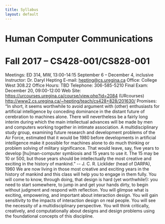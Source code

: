 ```yaml
---
title: Syllabus
layout: default
---
```

# Human Computer Communications
# Fall 2017 – CS428-001/CS828-001
Meetings: ED 314, MW, 13:00-14:15
September 6 – December 4, inclusive
Instructor: Dr. Daryl Hepting
E-mail: hepting@cs.uregina.ca
Office: College West 308.22
Office Hours: TBD
Telephone: 306-585-5210
Final Exam: December 20, 09:00-12:00
Web Site: https://urcourses.uregina.ca/course/view.php?id=2084 (URcourses)
http://www2.cs.uregina.ca/~hepting/teach/cs428+828/201630/
Promises:
“In short, it seems worthwhile to avoid argument with (other) enthusiasts for artificial
intelligence by conceding dominance in the distant future of cerebration to machines
alone. There will nevertheless be a fairly long interim during which the main intellectual
advances will be made by men and computers working together in intimate association. A
multidisciplinary study group, examining future research and development problems of
the Air Force, estimated that it would be 1980 before developments in artificial
intelligence make it possible for machines alone to do much thinking or problem solving
of military significance. That would leave, say, five years to develop [hu]man-computer
symbiosis and 15 years to use it. The 15 may be 10 or 500, but those years should be
intellectually the most creative and exciting in the history of mankind.”
-- J. C. R. Licklider (head of DARPA), 1960
We are now living in those most creative and exciting years in the history of mankind and
this class will help you to engage in them fully.
You will come to know, through doing, that design is hard (yet worthwhile!): you need to
start somewhere, to jump in and get your hands dirty, to begin without judgment and
respond with reflection. You will glimpse what is exciting, empowering, and important
about interaction design. You will gain sensitivity to the impacts of interaction design on
real people. You will see the necessity of a multidisciplinary perspective. You will think
critically, creatively, and computationally about designs and design problems using the
foundational concepts of this discipline.

